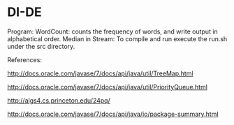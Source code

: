 # DI-DE
Program: WordCount: counts the frequency of words, and write output in alphabetical order.
Median in Stream:
To compile and run execute the run.sh under the src directory.


References:

http://docs.oracle.com/javase/7/docs/api/java/util/TreeMap.html

http://docs.oracle.com/javase/7/docs/api/java/util/PriorityQueue.html

http://algs4.cs.princeton.edu/24pq/

http://docs.oracle.com/javase/7/docs/api/java/io/package-summary.html

